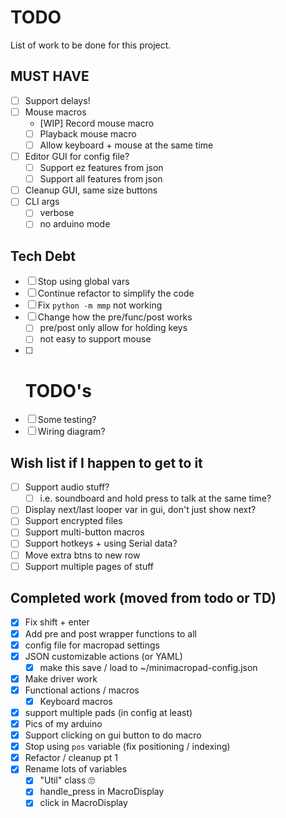 # TODO

List of work to be done for this project.

## MUST HAVE
- [ ] Support delays!
- [ ] Mouse macros
  - [WIP] Record mouse macro
  - [ ] Playback mouse macro
  - [ ] Allow keyboard + mouse at the same time
- [ ] Editor GUI for config file?
  - [ ] Support ez features from json
  - [ ] Support all features from json
- [ ] Cleanup GUI, same size buttons
- [ ] CLI args 
  - [ ] verbose
  - [ ] no arduino mode

## Tech Debt
- [ ] Stop using global vars
- [ ] Continue refactor to simplify the code
- [ ] Fix `python -m mmp` not working
- [ ] Change how the pre/func/post works
  - [ ] pre/post only allow for holding keys
  - [ ] not easy to support mouse
- [ ] # TODO's
- [ ] Some testing?
- [ ] Wiring diagram?

## Wish list if I happen to get to it
- [ ] Support audio stuff?
  - [ ] i.e. soundboard and hold press to talk at the same time?
- [ ] Display next/last looper var in gui, don't just show next?
- [ ] Support encrypted files
- [ ] Support multi-button macros
- [ ] Support hotkeys + using Serial data?
- [ ] Move extra btns to new row
- [ ] Support multiple pages of stuff

## Completed work (moved from todo or TD)
- [x] Fix shift + enter
- [x] Add pre and post wrapper functions to all
- [x] config file for macropad settings
- [x] JSON customizable actions (or YAML)
  - [x] make this save / load to ~/minimacropad-config.json
- [x] Make driver work
- [x] Functional actions / macros
  - [x] Keyboard macros
- [x] support multiple pads (in config at least)
- [x] Pics of my arduino
- [x] Support clicking on gui button to do macro
- [x] Stop using `pos` variable (fix positioning / indexing)
- [x] Refactor / cleanup pt 1
- [x] Rename lots of variables
  - [x] "Util" class 🙄
  - [x] handle_press in MacroDisplay
  - [x] click in MacroDisplay
